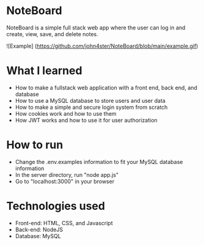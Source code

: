 # NoteBoard
NoteBoard is a simple full stack web app where the user can log in and create, view, save, and delete notes.

![Example] (https://github.com/john4ster/NoteBoard/blob/main/example.gif)

# What I learned
* How to make a fullstack web application with a front end, back end, and database
* How to use a MySQL database to store users and user data
* How to make a simple and secure login system from scratch
* How cookies work and how to use them
* How JWT works and how to use it for user authorization

# How to run
* Change the .env.examples information to fit your MySQL database information
* In the server directory, run "node app.js"
* Go to "localhost:3000" in your browser

# Technologies used
* Front-end: HTML, CSS, and Javascript
* Back-end: NodeJS
* Database: MySQL
